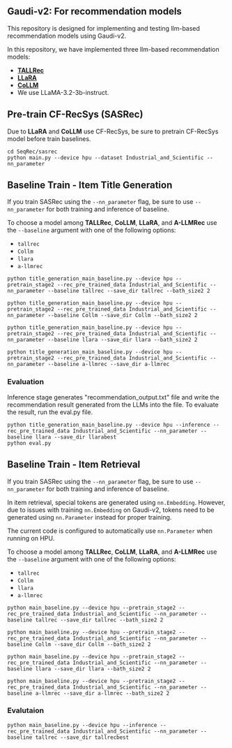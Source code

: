 ## Gaudi-v2: For recommendation models

This repository is designed for implementing and testing llm-based recommendation models using Gaudi-v2.

In this repository, we have implemented three llm-based recommendation models:
- [**TALLRec**](https://arxiv.org/abs/2305.00447)
- [**LLaRA**](https://arxiv.org/abs/2312.02445)
- [**CoLLM**](https://arxiv.org/abs/2310.19488)
- We use LLaMA-3.2-3b-instruct.

## Pre-train CF-RecSys (SASRec)

Due to **LLaRA** and **CoLLM** use CF-RecSys, be sure to pretrain CF-RecSys model before train baselines.

```
cd SeqRec/sasrec
python main.py --device hpu --dataset Industrial_and_Scientific --nn_parameter
```


## Baseline Train - Item Title Generation

If you train SASRec using the `--nn_parameter` flag, be sure to use `--nn_parameter` for both training and inference of baseline.

To choose a model among **TALLRec**, **CoLLM**, **LLaRA**, and **A-LLMRec** use the `--baseline` argument with one of the following options:

- `tallrec`
- `Collm`
- `llara`
- `a-llmrec`

```
python title_generation_main_baseline.py --device hpu --pretrain_stage2 --rec_pre_trained_data Industrial_and_Scientific --nn_parameter --baseline tallrec --save_dir tallrec --bath_size2 2
```

```
python title_generation_main_baseline.py --device hpu --pretrain_stage2 --rec_pre_trained_data Industrial_and_Scientific --nn_parameter --baseline Collm --save_dir Collm --bath_size2 2
```

```
python title_generation_main_baseline.py --device hpu --pretrain_stage2 --rec_pre_trained_data Industrial_and_Scientific --nn_parameter --baseline llara --save_dir llara --bath_size2 2
```

```
python title_generation_main_baseline.py --device hpu --pretrain_stage2 --rec_pre_trained_data Industrial_and_Scientific --nn_parameter --baseline a-llmrec --save_dir a-llmrec
```

### Evaluation
Inference stage generates "recommendation_output.txt" file and write the recommendation result generated from the LLMs into the file. To evaluate the result, run the eval.py file.

```
python title_generation_main_baseline.py --device hpu --inference --rec_pre_trained_data Industrial_and_Scientific --nn_parameter --baseline llara --save_dir llarabest
python eval.py
```

## Baseline Train - Item Retrieval

If you train SASRec using the `--nn_parameter` flag, be sure to use `--nn_parameter` for both training and inference of baseline.

In item retrieval, special tokens are generated using `nn.Embedding`. However, due to issues with training `nn.Embedding` on Gaudi-v2, tokens need to be generated using `nn.Parameter` instead for proper training.

The current code is configured to automatically use `nn.Parameter` when running on HPU.

To choose a model among **TALLRec**, **CoLLM**, **LLaRA**, and **A-LLMRec** use the `--baseline` argument with one of the following options:

- `tallrec`
- `Collm`
- `llara`
- `a-llmrec`

```
python main_baseline.py --device hpu --pretrain_stage2 --rec_pre_trained_data Industrial_and_Scientific --nn_parameter --baseline tallrec --save_dir tallrec --bath_size2 2
```

```
python main_baseline.py --device hpu --pretrain_stage2 --rec_pre_trained_data Industrial_and_Scientific --nn_parameter --baseline Collm --save_dir Collm --bath_size2 2
```

```
python main_baseline.py --device hpu --pretrain_stage2 --rec_pre_trained_data Industrial_and_Scientific --nn_parameter --baseline llara --save_dir llara --bath_size2 2
```

```
python main_baseline.py --device hpu --pretrain_stage2 --rec_pre_trained_data Industrial_and_Scientific --nn_parameter --baseline a-llmrec --save_dir a-llmrec --bath_size2 2
```

### Evalutaion

```
python main_baseline.py --device hpu --inference --rec_pre_trained_data Industrial_and_Scientific --nn_parameter --baseline tallrec --save_dir tallrecbest
```